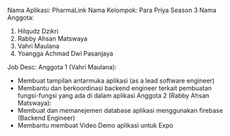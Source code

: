 Nama Aplikasi: PharmaLink
Nama Kelompok: Para Priya Season 3
Nama Anggota:
1) Hilqudz Dzikri
2) Rabby Ahsan Matswaya
3) Vahri Maulana
4) Yoangga Achmad Dwi Pasanjaya

Job Desc:
Anggota 1 (Vahri Maulana):
- Membuat tampilan antarmuka aplikasi (as a lead software engineer)
- Membantu dan berkoordinasi backend engineer terkait pembuatan fungsi-fungsi yang ada di dalam aplikasi
Anggota 2 (Rabby Ahsan Matswaya):
- Membuat dan memanejemen database aplikasi menggunakan firebase (Backend Engineer)
- Membantu membuat Video Demo aplikasi untuk Expo